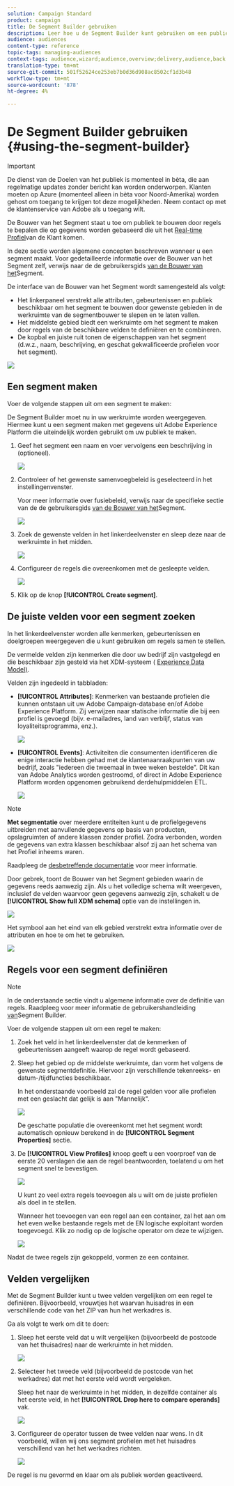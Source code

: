 ```yaml
---
solution: Campaign Standard
product: campaign
title: De Segment Builder gebruiken
description: Leer hoe u de Segment Builder kunt gebruiken om een publiek te maken.
audience: audiences
content-type: reference
topic-tags: managing-audiences
context-tags: audience,wizard;audience,overview;delivery,audience,back
translation-type: tm+mt
source-git-commit: 501f52624ce253eb7b0d36d908ac8502cf1d3b48
workflow-type: tm+mt
source-wordcount: '878'
ht-degree: 4%

---
```



# De Segment Builder gebruiken {#using-the-segment-builder}

>[!IMPORTANT]
>
>De dienst van de Doelen van het publiek is momenteel in bèta, die aan regelmatige updates zonder bericht kan worden onderworpen. Klanten moeten op Azure (momenteel alleen in bèta voor Noord-Amerika) worden gehost om toegang te krijgen tot deze mogelijkheden. Neem contact op met de klantenservice van Adobe als u toegang wilt.

De Bouwer van het Segment staat u toe om publiek te bouwen door regels te bepalen die op gegevens worden gebaseerd die uit het [Real-time Profiel](https://docs.adobe.com/content/help/nl-NL/experience-platform/profile/home.html)van de Klant komen.

In deze sectie worden algemene concepten beschreven wanneer u een segment maakt. Voor gedetailleerde informatie over de Bouwer van het Segment zelf, verwijs naar de de gebruikersgids [van de Bouwer van het](https://docs.adobe.com/content/help/en/experience-platform/segmentation/ui/overview.html)Segment.

De interface van de Bouwer van het Segment wordt samengesteld als volgt:

* Het linkerpaneel verstrekt alle attributen, gebeurtenissen en publiek beschikbaar om het segment te bouwen door gewenste gebieden in de werkruimte van de segmentbouwer te slepen en te laten vallen.
* Het middelste gebied biedt een werkruimte om het segment te maken door regels van de beschikbare velden te definiëren en te combineren.
* De kopbal en juiste ruit tonen de eigenschappen van het segment (d.w.z., naam, beschrijving, en geschat gekwalificeerde profielen voor het segment).

![](assets/aep_audiences_interface.png)

## Een segment maken

Voer de volgende stappen uit om een segment te maken:

De Segment Builder moet nu in uw werkruimte worden weergegeven. Hiermee kunt u een segment maken met gegevens uit Adobe Experience Platform die uiteindelijk worden gebruikt om uw publiek te maken.

1. Geef het segment een naam en voer vervolgens een beschrijving in (optioneel).

   ![](assets/aep_audiences_creation_edit_name.png)

1. Controleer of het gewenste samenvoegbeleid is geselecteerd in het instellingenvenster.

   Voor meer informatie over fusiebeleid, verwijs naar de specifieke sectie van de de gebruikersgids [van de Bouwer van het](https://docs.adobe.com/content/help/en/experience-platform/segmentation/ui/overview.html)Segment.

   ![](assets/aep_audiences_mergepolicy.png)

1. Zoek de gewenste velden in het linkerdeelvenster en sleep deze naar de werkruimte in het midden.

   ![](assets/aep_audiences_dragfield.png)

1. Configureer de regels die overeenkomen met de gesleepte velden.

   ![](assets/aep_audiences_configure_rules.png)

1. Klik op de knop **[!UICONTROL Create segment]**.

## De juiste velden voor een segment zoeken

In het linkerdeelvenster worden alle kenmerken, gebeurtenissen en doelgroepen weergegeven die u kunt gebruiken om regels samen te stellen.

De vermelde velden zijn kenmerken die door uw bedrijf zijn vastgelegd en die beschikbaar zijn gesteld via het XDM-systeem ( [Experience Data Model)](https://docs.adobe.com/content/help/nl-NL/experience-platform/xdm/home.html).

Velden zijn ingedeeld in tabbladen:

* **[!UICONTROL Attributes]**: Kenmerken van bestaande profielen die kunnen ontstaan uit uw Adobe Campaign-database en/of Adobe Experience Platform. Zij verwijzen naar statische informatie die bij een profiel is gevoegd (bijv. e-mailadres, land van verblijf, status van loyaliteitsprogramma, enz.).

   ![](assets/aep_audiences_attributestab.png)

* **[!UICONTROL Events]**: Activiteiten die consumenten identificeren die enige interactie hebben gehad met de klantenaanraakpunten van uw bedrijf, zoals &quot;iedereen die tweemaal in twee weken bestelde&quot;. Dit kan van Adobe Analytics worden gestroomd, of direct in Adobe Experience Platform worden opgenomen gebruikend derdehulpmiddelen ETL.

   ![](assets/aep_audiences_eventstab.png)

>[!NOTE]
>
>**Met segmentatie** over meerdere entiteiten kunt u de profielgegevens uitbreiden met aanvullende gegevens op basis van producten, opslagruimten of andere klassen zonder profiel. Zodra verbonden, worden de gegevens van extra klassen beschikbaar alsof zij aan het schema van het Profiel inheems waren.
>
>Raadpleeg de [desbetreffende documentatie](https://docs.adobe.com/content/help/en/experience-platform/segmentation/multi-entity-segmentation.html) voor meer informatie.

Door gebrek, toont de Bouwer van het Segment gebieden waarin de gegevens reeds aanwezig zijn. Als u het volledige schema wilt weergeven, inclusief de velden waarvoor geen gegevens aanwezig zijn, schakelt u de **[!UICONTROL Show full XDM schema]** optie van de instellingen in.

![](assets/aep_audiences_populatedfields.png)

Het symbool aan het eind van elk gebied verstrekt extra informatie over de attributen en hoe te om het te gebruiken.

![](assets/aep_audiences_isymbol.png)

## Regels voor een segment definiëren

>[!NOTE]
>
>In de onderstaande sectie vindt u algemene informatie over de definitie van regels. Raadpleeg voor meer informatie de gebruikershandleiding [van](https://docs.adobe.com/content/help/en/experience-platform/segmentation/ui/overview.html)Segment Builder.

Voer de volgende stappen uit om een regel te maken:

1. Zoek het veld in het linkerdeelvenster dat de kenmerken of gebeurtenissen aangeeft waarop de regel wordt gebaseerd.

1. Sleep het gebied op de middelste werkruimte, dan vorm het volgens de gewenste segmentdefinitie. Hiervoor zijn verschillende tekenreeks- en datum-/tijdfuncties beschikbaar.

   In het onderstaande voorbeeld zal de regel gelden voor alle profielen met een geslacht dat gelijk is aan &quot;Mannelijk&quot;.

   ![](assets/aep_audiences_malegender.png)

   De geschatte populatie die overeenkomt met het segment wordt automatisch opnieuw berekend in de **[!UICONTROL Segment Properties]** sectie.

1. De **[!UICONTROL View Profiles]** knoop geeft u een voorproef van de eerste 20 verslagen die aan de regel beantwoorden, toelatend u om het segment snel te bevestigen.

   ![](assets/aep_audiences_samplepreview.png)

   U kunt zo veel extra regels toevoegen als u wilt om de juiste profielen als doel in te stellen.

   Wanneer het toevoegen van een regel aan een container, zal het aan om het even welke bestaande regels met de EN logische exploitant worden toegevoegd. Klik zo nodig op de logische operator om deze te wijzigen.

   ![](assets/aep_audiences_andoperator.png)

Nadat de twee regels zijn gekoppeld, vormen ze een container.

## Velden vergelijken

Met de Segment Builder kunt u twee velden vergelijken om een regel te definiëren. Bijvoorbeeld, vrouwtjes het waarvan huisadres in een verschillende code van het ZIP van hun het werkadres is.

Ga als volgt te werk om dit te doen:

1. Sleep het eerste veld dat u wilt vergelijken (bijvoorbeeld de postcode van het thuisadres) naar de werkruimte in het midden.

   ![](assets/aep_audiences_comparing_1.png)

1. Selecteer het tweede veld (bijvoorbeeld de postcode van het werkadres) dat met het eerste veld wordt vergeleken.

   Sleep het naar de werkruimte in het midden, in dezelfde container als het eerste veld, in het **[!UICONTROL Drop here to compare operands]** vak.

   ![](assets/aep_audiences_comparing_2.png)

1. Configureer de operator tussen de twee velden naar wens. In dit voorbeeld, willen wij ons segment profielen met het huisadres verschillend van het het werkadres richten.

   ![](assets/aep_audiences_comparing_3.png)

De regel is nu gevormd en klaar om als publiek worden geactiveerd.

